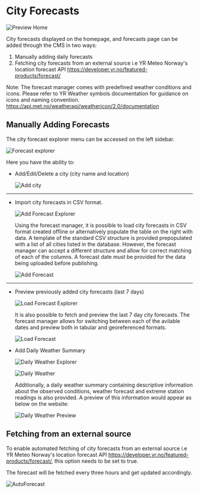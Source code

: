 # City Forecasts

![Preview Home](../_static/images/city_forecasts/preview_home.png "Preview Home")

City forecasts displayed on the homepage, and forecasts page can be added through the CMS in two ways:
1. Manually adding daily forecasts
2. Fetching city forecasts from an external source i.e YR Meteo Norway's location forecast API https://developer.yr.no/featured-products/forecast/

Note:
The forecast manager comes with predefined weather conditions and icons. Please refer to YR Weather symbols documentation for guidance on icons and naming convention. https://api.met.no/weatherapi/weathericon/2.0/documentation
## Manually Adding Forecasts

The city forecast explorer menu can be accessed on the left sidebar. 

![Forecast explorer](../_static/images/city_forecasts/forecast_explorer.png "Forecast explorer")

Here you have the ability to:
- Add/Edit/Delete a city (city name and location)

    ![Add city](../_static/images/city_forecasts/add_city.png "Add city")

---

- Import city forecasts in CSV format.

    ![Add Forecast Explorer](../_static/images/city_forecasts/add_forecast_explorer.png "Add Forecast Explorer")


    Using the forecast manager, it is possible to load city forecasts in CSV format created offline or alternatively populate the table on the right with data. A template of the standard CSV structure is provided prepopulated with a list of all cities listed in the database. However, the forecast manager can accept a different structure and allow for correct matching of each of the columns. A forecast date must be provided for the data being uploaded before publishing.

    ![Add Forecast](../_static/images/city_forecasts/add_forecast.png "Add Forecast")

---

- Preview previously added city forecasts (last 7 days)

    ![Load Forecast Explorer](../_static/images/city_forecasts/load_forecast_explorer.png "Load Forecast Explorer")

    It is also possible to fetch and preview the last 7 day city forecasts. The forecast manager allows for switching between each of the avilable dates and preview both in tabular and georeferenced formats.

    ![Load Forecast](../_static/images/city_forecasts/load_forecast.png "Load Forecast")

- Add Daily Weather Summary

    ![Daily Weather Explorer](../_static/images/city_forecasts/daily_weather_explorer.png "Daily Weather Explorer")

    ![Daily Weather](../_static/images/city_forecasts/daily_weather.png "Daily Weather")

    Additionally, a daily weather summary containing descriptive information about the observed conditions, weather forecast and extreme station readings is also provided. A preview of this information would appear as below on the website:

    ![Daily Weather Preview](../_static/images/city_forecasts/daily_weather_preview.png "Daily Weather Preview")


## Fetching from an external source

To enable automated fetching of city forecasts from an external source i.e YR Meteo Norway's location forecast API https://developer.yr.no/featured-products/forecast/, this option needs to be set to true.

The forecast will be fetched every three hours and get updated accordingly.

![AutoForecast](../_static/images/city_forecasts/autoforecast.png "AutoForecast")